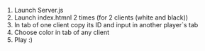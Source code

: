 1. Launch Server.js
2. Launch index.htmnl 2 times (for 2 clients (white and black))
3. In tab of one client copy its ID and input in another player`s tab
4. Choose color in tab of any client
5. Play :)
